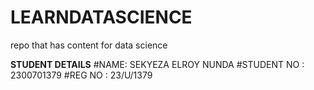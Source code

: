 # LEARNDATASCIENCE
repo that has content for data science

**STUDENT DETAILS**
#NAME: SEKYEZA ELROY NUNDA
#STUDENT NO : 2300701379
#REG NO : 23/U/1379
